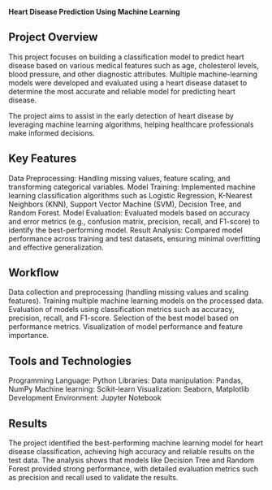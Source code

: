 **Heart Disease Prediction Using Machine Learning**
## **Project Overview**
This project focuses on building a classification model to predict heart disease based on various medical features such as age, cholesterol levels, blood pressure, and other diagnostic attributes. Multiple machine-learning models were developed and evaluated using a heart disease dataset to determine the most accurate and reliable model for predicting heart disease.

The project aims to assist in the early detection of heart disease by leveraging machine learning algorithms, helping healthcare professionals make informed decisions.

## **Key Features**
Data Preprocessing: Handling missing values, feature scaling, and transforming categorical variables.
Model Training: Implemented machine learning classification algorithms such as Logistic Regression, K-Nearest Neighbors (KNN), Support Vector Machine (SVM), Decision Tree, and Random Forest.
Model Evaluation: Evaluated models based on accuracy and error metrics (e.g., confusion matrix, precision, recall, and F1-score) to identify the best-performing model.
Result Analysis: Compared model performance across training and test datasets, ensuring minimal overfitting and effective generalization.

## **Workflow**
Data collection and preprocessing (handling missing values and scaling features).
Training multiple machine learning models on the processed data.
Evaluation of models using classification metrics such as accuracy, precision, recall, and F1-score.
Selection of the best model based on performance metrics.
Visualization of model performance and feature importance.

## **Tools and Technologies**
Programming Language: Python
Libraries:
  Data manipulation: Pandas, NumPy
  Machine learning: Scikit-learn
  Visualization: Seaborn, Matplotlib
Development Environment: Jupyter Notebook

## **Results**
The project identified the best-performing machine learning model for heart disease classification, achieving high accuracy and reliable results on the test data. The analysis shows that models like Decision Tree and Random Forest provided strong performance, with detailed evaluation metrics such as precision and recall used to validate the results.
